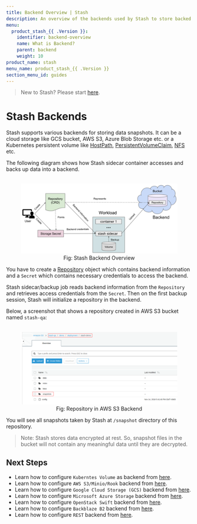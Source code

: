 ```yaml
---
title: Backend Overview | Stash
description: An overview of the backends used by Stash to store backed up data.
menu:
  product_stash_{{ .Version }}:
    identifier: backend-overview
    name: What is Backend?
    parent: backend
    weight: 10
product_name: stash
menu_name: product_stash_{{ .Version }}
section_menu_id: guides
---
```


> New to Stash? Please start [here](/docs/concepts/README.md).

# Stash Backends

Stash supports various backends for storing data snapshots. It can be a cloud storage like GCS bucket, AWS S3, Azure Blob Storage etc. or a Kubernetes persistent volume like [HostPath](https://kubernetes.io/docs/concepts/storage/volumes/#hostpath), [PersistentVolumeClaim](https://kubernetes.io/docs/concepts/storage/volumes/#persistentvolumeclaim), [NFS](https://kubernetes.io/docs/concepts/storage/volumes/#nfs) etc.

The following diagram shows how Stash sidecar container accesses and backs up data into a backend.

<figure align="center">
  <img alt="Stash Backend Overview" src="/docs/images/guides/latest/backends/backend_overview.svg">
  <figcaption align="center">Fig: Stash Backend Overview</figcaption>
</figure>

You have to create a [Repository](/docs/concepts/crds/repository.md) object which contains backend information and a `Secret` which contains necessary credentials to access the backend.

Stash sidecar/backup job reads backend information from the `Repository` and retrieves access credentials from the `Secret`. Then on the first backup session, Stash will initialize a repository in the backend.

Below, a screenshot that shows a repository created in AWS S3 bucket named `stash-qa`:

<figure align="center">
  <img alt="Repository in AWS S3 Backend" src="/docs/images/guides/latest/backends/s3_repository.png">
  <figcaption align="center">Fig: Repository in AWS S3 Backend</figcaption>
</figure>

You will see all snapshots taken by Stash at `/snapshot` directory of this repository.

> Note: Stash stores data encrypted at rest. So, snapshot files in the bucket will not contain any meaningful data until they are decrypted.

## Next Steps

- Learn how to configure `Kuberntes Volume` as backend from [here](/docs/guides/latest/backends/local.md).
- Learn how to configure `AWS S3/Minio/Rook` backend from [here](/docs/guides/latest/backends/s3.md).
- Learn how to configure `Google Cloud Storage (GCS)` backend from [here](/docs/guides/latest/backends/gcs.md).
- Learn how to configure `Microsoft Azure Storage` backend from [here](/docs/guides/latest/backends/azure.md).
- Learn how to configure `OpenStack Swift` backend from [here](/docs/guides/latest/backends/swift.md).
- Learn how to configure `Backblaze B2` backend from [here](/docs/guides/latest/backends/b2.md).
- Learn how to configure `REST` backend from [here](/docs/guides/latest/backends/rest.md).
